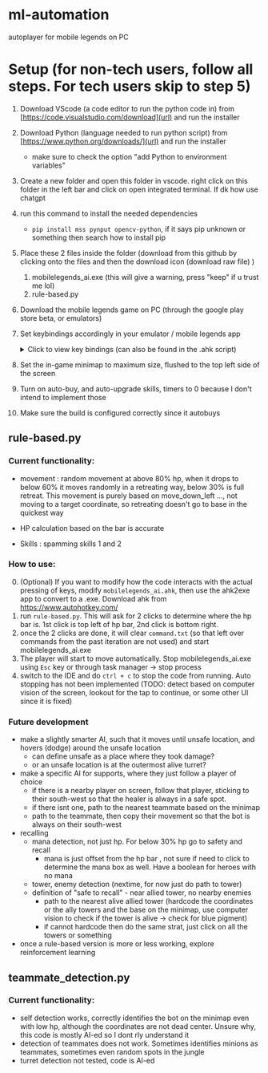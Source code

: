 # ml-automation
autoplayer for mobile legends on PC
# Setup (for non-tech users, follow all steps. For tech users skip to step 5)
1. Download VScode (a code editor to run the python code in) from [https://code.visualstudio.com/download](url) and run the installer
2. Download Python (language needed to run python script) from [https://www.python.org/downloads/](url) and run the installer
   - make sure to check the option "add Python to environment variables" 
3. Create a new folder and open this folder in vscode. right click on this folder in the left bar and click on open integrated terminal. If dk how use chatgpt
4. run this command to install the needed dependencies
   - `pip install mss pynput opencv-python`, if it says pip unknown or something then search how to install pip
6. Place these 2 files inside the folder (download from this github by clicking onto the files and then the download icon (download raw file) )
    1. mobilelegends_ai.exe (this will give a warning, press "keep" if u trust me lol)
    2. rule-based.py
7. Download the mobile legends game on PC (through the google play store beta, or emulators)
8. Set keybindings accordingly in your emulator / mobile legends app
    <details>
    <summary>Click to view key bindings (can also be found in the .ahk script)</summary>
    
    ```py
    key_bindings = {
        "skill_1": ["k"],
        "skill_2": ["l"],
        "skill_3": [";"],
        "skill_4": ["'"],
        "upgrade_skill_1": ["l"],
        "upgrade_skill_2": ["o"],
        "upgrade_skill_3": ["p"],
        "upgrade_skill_4": ["["],
        "skill_1_extra": ["i"],
        "skill_2_extra": ["o"],
        "skill_3_extra": ["p"],
        "skill_4_extra": ["["],
        "move_up": ["w"],
        "move_down": ["s"],
        "move_left": ["a"],
        "move_right": ["d"],
        "move_up_right": ["w", "d"],
        "move_up_left": ["w", "a"],
        "move_down_right": ["s", "d"],
        "move_down_left": ["s", "a"],
        "attack_basic": ["j"],
        "attack_minion": ["n"],
        "attack_turret": ["u"],
        "spell": ["h"],
        "regen": ["g"],
        "recall": ["b"],
        "buy": ["Space"],
        "chat": ["Enter"],
        "skill_item": ["f"]
    }
    </details>
    ```
9. Set the in-game minimap to maximum size, flushed to the top left side of the screen
10. Turn on auto-buy, and auto-upgrade skills, timers to 0 because I don't intend to implement those
11. Make sure the build is configured correctly since it autobuys
  

## rule-based.py
### Current functionality:
- movement : random movement at above 80% hp, when it drops to below 60% it moves randomly in a retreating way, below 30% is full retreat. This movement is purely based on move_down_left ..., not moving to a target coordinate, so retreating doesn't go to base in the quickest way

- HP calculation based on the bar is accurate

- Skills : spamming skills 1 and 2

### How to use:
0. (Optional) If you want to modify how the code interacts with the actual pressing of keys, modify `mobilelegends_ai.ahk`, then use the ahk2exe app to convert to a .exe. Download ahk from https://www.autohotkey.com/
1. run `rule-based.py`. This will ask for 2 clicks to determine where the hp bar is. 1st click is top left of hp bar, 2nd click is bottom right.
2. once the 2 clicks are done, it will clear `command.txt` (so that left over commands from the past iteration are not used) and start mobilelegends_ai.exe
3. The player will start to move automatically. Stop mobilelegends_ai.exe using `Esc` key or through task manager -> stop process
4. switch to the IDE and do `ctrl + c` to stop the code from running. Auto stopping has not been implemented (TODO: detect based on computer vision of the screen, lookout for the tap to continue, or some other UI since it is fixed)

### Future development
- make a slightly smarter AI, such that it moves until unsafe location, and hovers (dodge) around the unsafe location
    - can define unsafe as a place where they took damage?
    - or an unsafe location is at the outermost alive turret? 
- make a specific AI for supports, where they just follow a player of choice
    - if there is a nearby player on screen, follow that player, sticking to their south-west so that the healer is always in a safe spot.
    - if there isnt one, path to the nearest teammate based on the minimap
    - path to the teammate, then copy their movement so that the bot is always on their south-west
- recalling
    - mana detection, not just hp. For below 30% hp go to safety and recall
      - mana is just offset from the hp bar , not sure if need to click to determine the mana box as well. Have a boolean for heroes with no mana
    - tower, enemy detection (nextime, for now just do path to tower)
    - definition of "safe to recall" - near allied tower, no nearby enemies
        - path to the nearest alive allied tower (hardcode the coordinates or the ally towers and the base on the minimap, use computer vision to check if the tower is alive -> check for blue pigment)
        - if cannot hardcode then do the same strat, just click on all the towers or something
- once a rule-based version is more or less working, explore reinforcement learning

## teammate_detection.py
### Current functionality:
- self detection works, correctly identifies the bot on the minimap even with low hp, although the coordinates are not dead center. Unsure why, this code is mostly AI-ed so I dont rly understand it
- detection of teammates does not work. Sometimes identifies minions as teammates, sometimes even random spots in the jungle
- turret detection not tested, code is AI-ed
